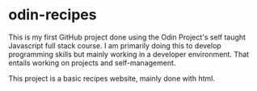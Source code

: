 # odin-recipes

This is my first GitHub project done using the Odin Project's self taught Javascript full stack course. 
I am primarily doing this to develop programming skills but mainly working in a developer environment.
That entails working on projects and self-management. 

This project is a basic recipes website, mainly done with html. 